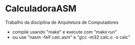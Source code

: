# CalculadoraASM
Trabalho da disciplina de Arquitetura de Computadores

- compile usando "make" e execute com "make run"
- ou use "nasm -felf calc.asm" e "gcc -m32 calc.o -o calc"
